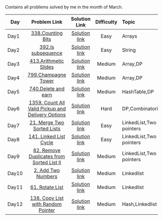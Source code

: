 Contains all problems solved by me in the month of March.

| Day           | Problem Link                                 |           Solution Link               |Difficulty          |Topic |Language Used|
| ------------- |:--------------------------------------------:| :------------------------------------:|:------------------:|:------------|:--------|
| Day1          |  [338.Counting Bits](https://leetcode.com/problems/counting-bits/) | [Solution link](https://github.com/ritikjain833/Leetcode_Solved_Problems/blob/main/LeetcodeDailyMarchChallenge/338.Counting_bits.cpp) |  Easy|Arrays|C++|
|Day2           | [392.Is subsequence](https://leetcode.com/problems/is-subsequence/) | [Solution link](https://github.com/ritikjain833/Leetcode_Solved_Problems/blob/main/LeetcodeDailyMarchChallenge/392.IsSubsequence.cpp)    |Easy|  String|C++|
|Day3           | [413.Arithmetic Slides](https://leetcode.com/problems/arithmetic-slices/) | [Solution link](https://github.com/ritikjain833/Leetcode_Solved_Problems/blob/main/LeetcodeDailyMarchChallenge/413.%20ArithmeticSlides.cpp)    |Medium|  Array,DP|C++|
|Day4           | [799.Champagne Tower](https://leetcode.com/problems/champagne-tower/) | [Solution link](https://github.com/ritikjain833/Leetcode_Solved_Problems/blob/main/LeetcodeDailyMarchChallenge/799.ChampagneTower.py)    |Medium|  Array,DP|Python|
|Day5           | [740.Delete and earn](https://leetcode.com/problems/delete-and-earn/) | [Solution link](https://github.com/ritikjain833/Leetcode_Solved_Problems/blob/main/LeetcodeDailyMarchChallenge/740.DeleteandEarn.py)    |Medium|  HashTable,DP|Python|
|Day6           | [1359. Count All Valid Pickup and Delivery Options](https://leetcode.com/problems/count-all-valid-pickup-and-delivery-options/) | [Solution link](https://github.com/ritikjain833/Leetcode_Solved_Problems/blob/main/LeetcodeDailyMarchChallenge/1359.%20Count%20All%20Valid%20Pickup%20and%20Delivery%20Options.py)    |Hard|  DP,Combinatorics|Python|
|Day7           | [21. Merge Two Sorted Lists](https://leetcode.com/problems/merge-two-sorted-lists/) | [Solution link](https://github.com/ritikjain833/Leetcode_Solved_Problems/blob/main/LeetcodeDailyMarchChallenge/21.%20Merge%20Two%20Sorted%20Lists.py)    |Easy|  LinkedList,Two pointers|Python|
|Day8           | [141. Linked List Cycle](https://leetcode.com/problems/linked-list-cycle/) | [Solution link](https://github.com/ritikjain833/Leetcode_Solved_Problems/blob/main/LeetcodeDailyMarchChallenge/141.%20Linked%20List%20Cycle.cpp)    |Easy|  LinkedList,Two pointers|C++|
|Day9           | [82. Remove Duplicates from Sorted List II](https://leetcode.com/problems/remove-duplicates-from-sorted-list-ii/) | [Solution link](https://github.com/ritikjain833/Leetcode_Solved_Problems/blob/main/LeetcodeDailyMarchChallenge/82.%20Remove%20Duplicates%20from%20Sorted%20List%20II.py)    |Medium|  LinkedList,Two pointers|Python|
|Day10       | [2. Add Two Numbers](https://leetcode.com/problems/add-two-numbers/) | [Solution link](https://github.com/ritikjain833/Leetcode_Solved_Problems/blob/main/LinkedList/2.%20Add%20Two%20Numbers.py) |  Medium|Linkedlist| Python|
|Day11       | [61. Rotate List](https://leetcode.com/problems/rotate-list/) | [Solution link](https://github.com/ritikjain833/Leetcode_Solved_Problems/blob/main/LinkedList/61.%20Rotate%20List.py) |  Medium|Linkedlist| Python|
|Day12      | [138. Copy List with Random Pointer](https://leetcode.com/problems/copy-list-with-random-pointer/) | [Solution link](https://github.com/ritikjain833/Leetcode_Solved_Problems/blob/main/LinkedList/138.%20Copy%20List%20with%20Random%20Pointer.py) |  Medium|Hash,Linkedlist| Python|
